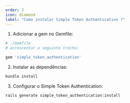 ```yaml
---
order: 2
icon: diamond
label: "Como instalar Simple Token Authentication ?"
---
```


<!-- Araújo -->

1. Adicionar a gem no Gemfile:

```bash
# ./Gemfile
# acrescentar o seguinte trecho:

gem 'simple_token_authentication'
```

2. Instalar as dependências:

```bash
bundle install
```

3. Configurar o Simple Token Authentication:

```bash
rails generate simple_token_authentication:install
```